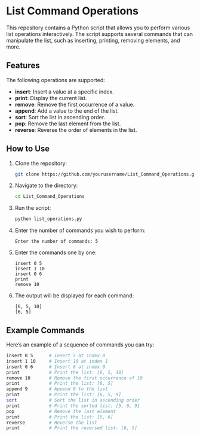 # List Command Operations

This repository contains a Python script that allows you to perform various list operations interactively. The script supports several commands that can manipulate the list, such as inserting, printing, removing elements, and more.

## Features

The following operations are supported:
- **insert**: Insert a value at a specific index.
- **print**: Display the current list.
- **remove**: Remove the first occurrence of a value.
- **append**: Add a value to the end of the list.
- **sort**: Sort the list in ascending order.
- **pop**: Remove the last element from the list.
- **reverse**: Reverse the order of elements in the list.

## How to Use

1. Clone the repository:
    ```bash
    git clone https://github.com/yourusername/List_Command_Operations.git
    ```
2. Navigate to the directory:
    ```bash
    cd List_Command_Operations
    ```

3. Run the script:
    ```bash
    python list_operations.py
    ```

4. Enter the number of commands you wish to perform:
    ```
    Enter the number of commands: 5
    ```

5. Enter the commands one by one:
    ```
    insert 0 5
    insert 1 10
    insert 0 6
    print
    remove 10
    ```

6. The output will be displayed for each command:
    ```
    [6, 5, 10]
    [6, 5]
    ```

## Example Commands

Here’s an example of a sequence of commands you can try:

```bash
insert 0 5      # Insert 5 at index 0
insert 1 10     # Insert 10 at index 1
insert 0 6      # Insert 6 at index 0
print           # Print the list: [6, 5, 10]
remove 10       # Remove the first occurrence of 10
print           # Print the list: [6, 5]
append 9        # Append 9 to the list
print           # Print the list: [6, 5, 9]
sort            # Sort the list in ascending order
print           # Print the sorted list: [5, 6, 9]
pop             # Remove the last element
print           # Print the list: [5, 6]
reverse         # Reverse the list
print           # Print the reversed list: [6, 5]

